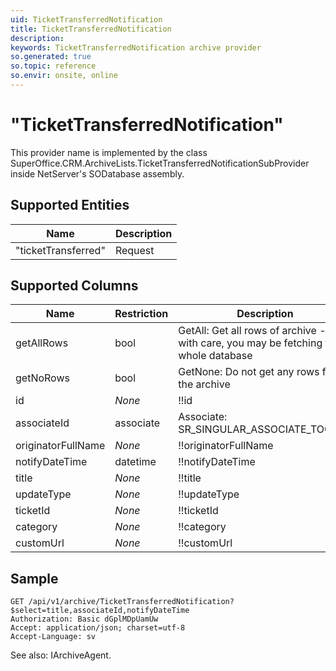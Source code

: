 ```yaml
---
uid: TicketTransferredNotification
title: TicketTransferredNotification
description: 
keywords: TicketTransferredNotification archive provider
so.generated: true
so.topic: reference
so.envir: onsite, online
---
```


# "TicketTransferredNotification"

This provider name is implemented by the class <see cref="T:SuperOffice.CRM.ArchiveLists.TicketTransferredNotificationSubProvider">SuperOffice.CRM.ArchiveLists.TicketTransferredNotificationSubProvider</see> inside NetServer's SODatabase assembly.

## Supported Entities
| Name | Description |
| ---- | ----- |
|"ticketTransferred"|Request|

## Supported Columns
| Name | Restriction | Description | OrderBy
| ---- | ----- | ------- | ------ |
|getAllRows|bool|GetAll: Get all rows of archive - use with care, you may be fetching the whole database|  |
|getNoRows|bool|GetNone: Do not get any rows from the archive|  |
|id| *None* |!!id| x |
|associateId|associate|Associate: SR\_SINGULAR\_ASSOCIATE\_TOOLTIP| x |
|originatorFullName| *None* |!!originatorFullName|  |
|notifyDateTime|datetime|!!notifyDateTime| x |
|title| *None* |!!title|  |
|updateType| *None* |!!updateType|  |
|ticketId| *None* |!!ticketId| x |
|category| *None* |!!category| x |
|customUrl| *None* |!!customUrl| x |

## Sample

```http!
GET /api/v1/archive/TicketTransferredNotification?$select=title,associateId,notifyDateTime
Authorization: Basic dGplMDpUamUw
Accept: application/json; charset=utf-8
Accept-Language: sv

```



See also: <see cref="T:SuperOffice.CRM.Services.IArchiveAgent">IArchiveAgent</see>.</p>

